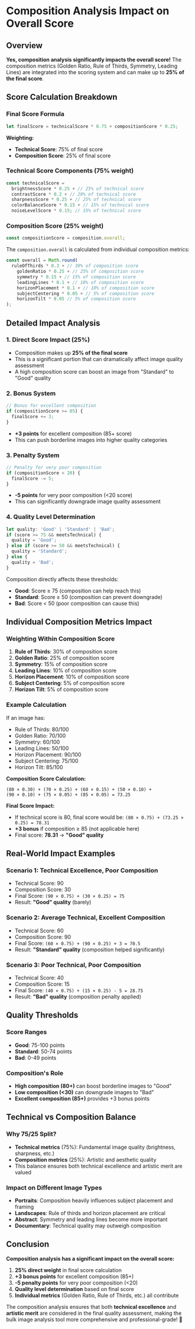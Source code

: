 # Composition Analysis Impact on Overall Score

## Overview

**Yes, composition analysis significantly impacts the overall score!** The composition metrics (Golden Ratio, Rule of Thirds, Symmetry, Leading Lines) are integrated into the scoring system and can make up to **25% of the final score**.

## Score Calculation Breakdown

### Final Score Formula

```typescript
let finalScore = technicalScore * 0.75 + compositionScore * 0.25;
```

**Weighting:**

- **Technical Score**: 75% of final score
- **Composition Score**: 25% of final score

### Technical Score Components (75% weight)

```typescript
const technicalScore =
  brightnessScore * 0.25 + // 25% of technical score
  contrastScore * 0.2 + // 20% of technical score
  sharpnessScore * 0.25 + // 25% of technical score
  colorBalanceScore * 0.15 + // 15% of technical score
  noiseLevelScore * 0.15; // 15% of technical score
```

### Composition Score (25% weight)

```typescript
const compositionScore = composition.overall;
```

The `composition.overall` is calculated from individual composition metrics:

```typescript
const overall = Math.round(
  ruleOfThirds * 0.3 + // 30% of composition score
    goldenRatio * 0.25 + // 25% of composition score
    symmetry * 0.15 + // 15% of composition score
    leadingLines * 0.1 + // 10% of composition score
    horizonPlacement * 0.1 + // 10% of composition score
    subjectCentering * 0.05 + // 5% of composition score
    horizonTilt * 0.05 // 5% of composition score
);
```

## Detailed Impact Analysis

### 1. **Direct Score Impact (25%)**

- Composition makes up **25% of the final score**
- This is a significant portion that can dramatically affect image quality assessment
- A high composition score can boost an image from "Standard" to "Good" quality

### 2. **Bonus System**

```typescript
// Bonus for excellent composition
if (compositionScore >= 85) {
  finalScore += 3;
}
```

- **+3 points** for excellent composition (85+ score)
- This can push borderline images into higher quality categories

### 3. **Penalty System**

```typescript
// Penalty for very poor composition
if (compositionScore < 20) {
  finalScore -= 5;
}
```

- **-5 points** for very poor composition (<20 score)
- This can significantly downgrade image quality assessment

### 4. **Quality Level Determination**

```typescript
let quality: 'Good' | 'Standard' | 'Bad';
if (score >= 75 && meetsTechnical) {
  quality = 'Good';
} else if (score >= 50 && meetsTechnical) {
  quality = 'Standard';
} else {
  quality = 'Bad';
}
```

Composition directly affects these thresholds:

- **Good**: Score ≥ 75 (composition can help reach this)
- **Standard**: Score ≥ 50 (composition can prevent downgrade)
- **Bad**: Score < 50 (poor composition can cause this)

## Individual Composition Metrics Impact

### Weighting Within Composition Score

1. **Rule of Thirds**: 30% of composition score
2. **Golden Ratio**: 25% of composition score
3. **Symmetry**: 15% of composition score
4. **Leading Lines**: 10% of composition score
5. **Horizon Placement**: 10% of composition score
6. **Subject Centering**: 5% of composition score
7. **Horizon Tilt**: 5% of composition score

### Example Calculation

If an image has:

- Rule of Thirds: 80/100
- Golden Ratio: 70/100
- Symmetry: 60/100
- Leading Lines: 50/100
- Horizon Placement: 90/100
- Subject Centering: 75/100
- Horizon Tilt: 85/100

**Composition Score Calculation:**

```
(80 × 0.30) + (70 × 0.25) + (60 × 0.15) + (50 × 0.10) +
(90 × 0.10) + (75 × 0.05) + (85 × 0.05) = 73.25
```

**Final Score Impact:**

- If technical score is 80, final score would be: `(80 × 0.75) + (73.25 × 0.25) = 78.31`
- **+3 bonus** if composition ≥ 85 (not applicable here)
- Final score: **78.31** → **"Good" quality**

## Real-World Impact Examples

### Scenario 1: Technical Excellence, Poor Composition

- Technical Score: 90
- Composition Score: 30
- Final Score: `(90 × 0.75) + (30 × 0.25) = 75`
- Result: **"Good" quality** (barely)

### Scenario 2: Average Technical, Excellent Composition

- Technical Score: 60
- Composition Score: 90
- Final Score: `(60 × 0.75) + (90 × 0.25) + 3 = 70.5`
- Result: **"Standard" quality** (composition helped significantly)

### Scenario 3: Poor Technical, Poor Composition

- Technical Score: 40
- Composition Score: 15
- Final Score: `(40 × 0.75) + (15 × 0.25) - 5 = 28.75`
- Result: **"Bad" quality** (composition penalty applied)

## Quality Thresholds

### Score Ranges

- **Good**: 75-100 points
- **Standard**: 50-74 points
- **Bad**: 0-49 points

### Composition's Role

- **High composition (80+)** can boost borderline images to "Good"
- **Low composition (<30)** can downgrade images to "Bad"
- **Excellent composition (85+)** provides +3 bonus points

## Technical vs Composition Balance

### Why 75/25 Split?

- **Technical metrics** (75%): Fundamental image quality (brightness, sharpness, etc.)
- **Composition metrics** (25%): Artistic and aesthetic quality
- This balance ensures both technical excellence and artistic merit are valued

### Impact on Different Image Types

- **Portraits**: Composition heavily influences subject placement and framing
- **Landscapes**: Rule of thirds and horizon placement are critical
- **Abstract**: Symmetry and leading lines become more important
- **Documentary**: Technical quality may outweigh composition

## Conclusion

**Composition analysis has a significant impact on the overall score:**

1. **25% direct weight** in final score calculation
2. **+3 bonus points** for excellent composition (85+)
3. **-5 penalty points** for very poor composition (<20)
4. **Quality level determination** based on final score
5. **Individual metrics** (Golden Ratio, Rule of Thirds, etc.) all contribute

The composition analysis ensures that both **technical excellence** and **artistic merit** are considered in the final quality assessment, making the bulk image analysis tool more comprehensive and professional-grade! 🎯
